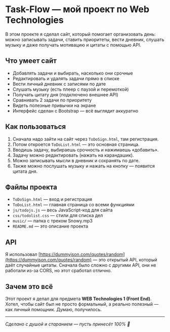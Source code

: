 # Task-Flow — мой проект по Web Technologies

В этом проекте я сделал сайт, который помогает организовать день: можно записывать задачи, ставить приоритеты, вести дневник, слушать музыку и даже получать мотивацию и цитаты с помощью API.

## Что умеет сайт

- Добавлять задачи и выбирать, насколько они срочные
- Редактировать и удалять задачи прямо в списке
- Вести личный дневник с записями по дате
- Слушать музыку (есть плеер с паузой и перемоткой)
- Получать цитату дня (подключено внешнее API)
- Сравнивать 2 задачи по приоритету
- Видеть полезные привычки на экране
- Интерфейс сделан с Bootstrap — всё выглядит аккуратно

## Как пользоваться

1. Сначала надо зайти на сайт через `ToDoSign.html`, там регистрация.
2. Потом откроется `ToDoList.html` — это основная страница.
3. Вводишь задачу, выбираешь срочность и нажимаешь «добавить».
4. Задачу можно редактировать (нажать на карандашик).
5. Можно записывать мысли в дневник и сохранять по дате.
6. Также можно послушать музыку и нажать на кнопку — появится цитата дня.

## Файлы проекта

- `ToDoSign.html` — вход и регистрация
- `ToDoList.html` — главная страница со всеми функциями
- `js/todojs.js` — весь JavaScript-код для сайта
- `css/todolist.css` — стили для списка дел
- `music/` — папка с треком Snowy.mp3
- `README.md` — это описание проекта

## API

Я использовал [https://dummyjson.com/quotes/random](https://dummyjson.com/quotes/random) — это открытый API, который даёт случайные цитаты. Сначала было сложно с другими API, они не работали из-за CORS, но этот сработал отлично.

## Зачем это всё

Этот проект я делал для предмета **WEB Technologies 1 (Front End)**. Хотел, чтобы сайт был не просто формальный, а реально полезный — как личный помощник. Думаю, получилось.

---

*Сделано с душой и старанием — пусть принесёт 100% 🙏*
